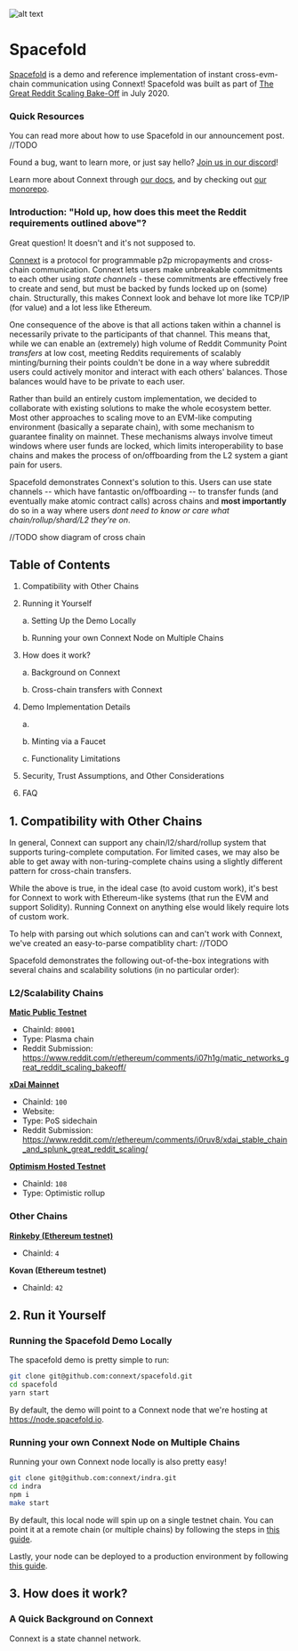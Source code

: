 ![alt text](https://github.com/connext/spacefold/blob/master/public/spacefoldlogopurple.png?raw=true)

# Spacefold

[Spacefold](https://spacefold.io) is a demo and reference implementation of instant cross-evm-chain communication using Connext! Spacefold was built as part of [The Great Reddit Scaling Bake-Off](https://www.reddit.com/r/ethereum/comments/hbjx25/the_great_reddit_scaling_bakeoff/) in July 2020.

### Quick Resources

You can read more about how to use Spacefold in our announcement post. //TODO

Found a bug, want to learn more, or just say hello? [Join us in our discord](https://discord.gg/raNmNb5)!

Learn more about Connext through [our docs](https://docs.connext.network), and by checking out [our monorepo](https://github.com/connext/indra).

### Introduction: "Hold up, how does this meet the Reddit requirements outlined above"?

Great question! It doesn't and it's not supposed to.

[Connext](https://connext.network) is a protocol for programmable p2p micropayments and cross-chain communication. Connext lets users make unbreakable commitments to each other using _state channels_ - these commitments are effectively free to create and send, but must be backed by funds locked up on (some) chain. Structurally, this makes Connext look and behave lot more like TCP/IP (for value) and a lot less like Ethereum.

One consequence of the above is that all actions taken within a channel is necessarily private to the participants of that channel. This means that, while we can enable an (extremely) high volume of Reddit Community Point _transfers_ at low cost, meeting Reddits requirements of scalably minting/burning their points couldn't be done in a way where subreddit users could actively monitor and interact with each others' balances. Those balances would have to be private to each user.

Rather than build an entirely custom implementation, we decided to collaborate with existing solutions to make the whole ecosystem better. Most other approaches to scaling move to an EVM-like computing environment (basically a separate chain), with some mechanism to guarantee finality on mainnet. These mechanisms always involve timeut windows where user funds are locked, which limits interoperability to base chains and makes the process of on/offboarding from the L2 system a giant pain for users.

Spacefold demonstrates Connext's solution to this. Users can use state channels -- which have fantastic on/offboarding -- to transfer funds (and eventually make atomic contract calls) across chains and **most importantly** do so in a way where users _dont need to know or care what chain/rollup/shard/L2 they're on_.

//TODO show diagram of cross chain

## Table of Contents

1. Compatibility with Other Chains

2. Running it Yourself

   a. Setting Up the Demo Locally

   b. Running your own Connext Node on Multiple Chains

3. How does it work?

   a. Background on Connext

   b. Cross-chain transfers with Connext

4. Demo Implementation Details

   a.

   b. Minting via a Faucet

   c. Functionality Limitations

5. Security, Trust Assumptions, and Other Considerations

6. FAQ

## 1. Compatibility with Other Chains

In general, Connext can support any chain/l2/shard/rollup system that supports turing-complete computation. For limited cases, we may also be able to get away with non-turing-complete chains using a slightly different pattern for cross-chain transfers.

While the above is true, in the ideal case (to avoid custom work), it's best for Connext to work with Ethereum-like systems (that run the EVM and support Solidity). Running Connext on anything else would likely require lots of custom work.

To help with parsing out which solutions can and can't work with Connext, we've created an easy-to-parse compatiblity chart: //TODO

Spacefold demonstrates the following out-of-the-box integrations with several chains and scalability solutions (in no particular order):

### L2/Scalability Chains

**[Matic Public Testnet](https://matic.network/)**

- ChainId: `80001`
- Type: Plasma chain
- Reddit Submission: https://www.reddit.com/r/ethereum/comments/i07h1g/matic_networks_great_reddit_scaling_bakeoff/

**[xDai Mainnet](https://www.xdaichain.com/)**

- ChainId: `100`
- Website:
- Type: PoS sidechain
- Reddit Submission: https://www.reddit.com/r/ethereum/comments/i0ruv8/xdai_stable_chain_and_splunk_great_reddit_scaling/

**[Optimism Hosted Testnet](https://optimism.io/)**

- ChainId: `108`
- Type: Optimistic rollup

### Other Chains

**[Rinkeby (Ethereum testnet)](https://www.rinkeby.io/#stats)**

- ChainId: `4`

**Kovan (Ethereum testnet)**

- ChainId: `42`

## 2. Run it Yourself

### Running the Spacefold Demo Locally

The spacefold demo is pretty simple to run:

```bash
git clone git@github.com:connext/spacefold.git
cd spacefold
yarn start
```

By default, the demo will point to a Connext node that we're hosting at https://node.spacefold.io.

### Running your own Connext Node on Multiple Chains

Running your own Connext node locally is also pretty easy!

```bash
git clone git@github.com:connext/indra.git
cd indra
npm i
make start
```

By default, this local node will spin up on a single testnet chain. You can point it at a remote chain (or multiple chains) by following the steps in [this guide](https://github.com/connext/indra#launch-indra-in-developer-mode).

Lastly, your node can be deployed to a production environment by following [this guide](https://docs.connext.network/en/latest/how-to/deploy-indra.html).

## 3. How does it work?

### A Quick Background on Connext

Connext is a state channel network.
